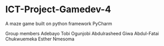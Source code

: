 # ICT-Project-Gamedev-4
A maze game built on python framework PyCharm

Group members
  Adebayo Tobi
  Ogunjobi Abdulrasheed
  Giwa Abdul-Fatai
  Chukwuemeka Esther Nmesoma
